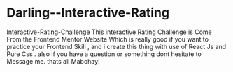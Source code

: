 # Darling--Interactive-Rating
Interactive-Rating-Challenge
This interactive Rating Challenge is Come From the Frontend Mentor Website
Which is really good if you want to practice your Frontend Skill , and i create
this thing with use of React Js and Pure Css . also if you have a question or something
dont hesitate to Message me. thats all Mabohay!
